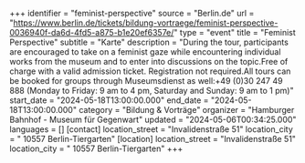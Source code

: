 +++
identifier = "feminist-perspective"
source = "Berlin.de"
url = "https://www.berlin.de/tickets/bildung-vortraege/feminist-perspective-0036940f-da6d-4fd5-a875-b1e20ef6357e/"
type = "event"
title = "Feminist Perspective"
subtitle = "Karte"
description = "During the tour, participants are encouraged to take on a feminist gaze while encountering individual works from the museum and to enter into discussions on the topic.Free of charge with a valid admission ticket. Registration not required.All tours can be booked for groups through Museumsdienst as well:+49 (0)30 247 49 888 (Monday to Friday: 9 am to 4 pm, Saturday and Sunday: 9 am to 1 pm)"
start_date = "2024-05-18T13:00:00.000"
end_date = "2024-05-18T13:00:00.000"
category = "Bildung & Vorträge"
organizer = "Hamburger Bahnhof - Museum für Gegenwart"
updated = "2024-05-06T00:34:25.000"
languages = []
[contact]
location_street = "Invalidenstraße 51"
location_city = " 10557 Berlin-Tiergarten"
[location]
location_street = "Invalidenstraße 51"
location_city = " 10557 Berlin-Tiergarten"
+++